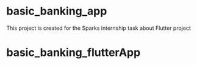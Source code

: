 # basic_banking_app

This project is created for the Sparks internship task about Flutter project
# basic_banking_flutterApp

